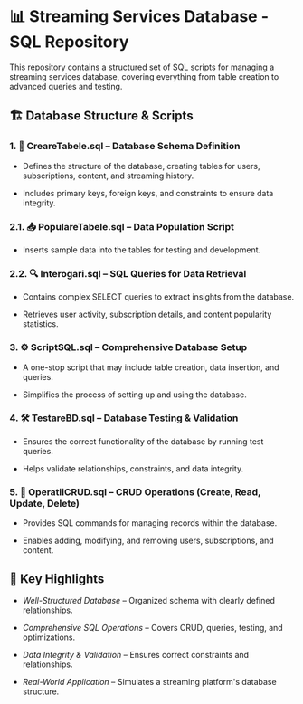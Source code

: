 # 📊 Streaming Services Database - SQL Repository

This repository contains a structured set of SQL scripts for managing a streaming services database, covering everything from table creation to advanced queries and testing.

## 🏗️ Database Structure & Scripts

### 1. 📜 CreareTabele.sql – Database Schema Definition

  -  Defines the structure of the database, creating tables for users, subscriptions, content, and streaming history.

  -  Includes primary keys, foreign keys, and constraints to ensure data integrity.

### 2.1. 📥 PopulareTabele.sql – Data Population Script

-  Inserts sample data into the tables for testing and development.


### 2.2. 🔍 Interogari.sql – SQL Queries for Data Retrieval

-  Contains complex SELECT queries to extract insights from the database.

-  Retrieves user activity, subscription details, and content popularity statistics.

### 3. ⚙️ ScriptSQL.sql – Comprehensive Database Setup

-  A one-stop script that may include table creation, data insertion, and queries.

-  Simplifies the process of setting up and using the database.

### 4. 🛠️ TestareBD.sql – Database Testing & Validation

-  Ensures the correct functionality of the database by running test queries.

-  Helps validate relationships, constraints, and data integrity.

### 5. 📝 OperatiiCRUD.sql – CRUD Operations (Create, Read, Update, Delete)

-  Provides SQL commands for managing records within the database.

-  Enables adding, modifying, and removing users, subscriptions, and content.

## 🌟 Key Highlights

-  *Well-Structured Database* – Organized schema with clearly defined relationships.

-  *Comprehensive SQL Operations* – Covers CRUD, queries, testing, and optimizations.

-  *Data Integrity & Validation* – Ensures correct constraints and relationships.

-  *Real-World Application* – Simulates a streaming platform's database structure.
